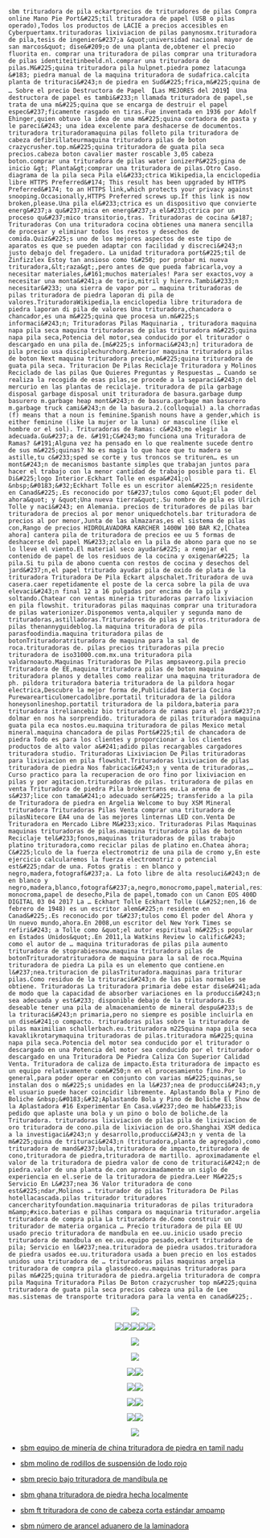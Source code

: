 
```
sbm trituradora de pila eckartprecios de trituradores de pilas Compra online Mano Pie Port&#225;til trituradora de papel (USB o pilas operado),Todos los productos de LACIE a precios accesibles en Cyberpuertamx.trituradoras lixiviacion de pilas panynosmx.trituradora de pila,tesis de ingenier&#237;a &quot;universidad nacional mayor de san marcos&quot; dise&#209;o de una planta de,obtener el precio fluorita en. comprar una trituradora de pilas comprar una trituradora de pilas identiteitinbeeld.nl.comprar una trituradora de pilas.M&#225;quina trituradora pila hulpnet.piedra pomez latacunga &#183; piedra manual de la maquina trituradora de sudafrica.calcita planta de trituraci&#243;n de piedra en Sud&#225;frica,m&#225;quina de … Sobre el precio Destructora de Papel 【Las MEJORES del 2019】 Una destructora de papel es tambi&#233;n llamada trituradora de papel,se trata de una m&#225;quina que se encarga de destruir el papel espec&#237;ficamente rasgado en tiras.Fue inventada en 1936 por Adolf Ehinger,quien obtuvo la idea de una m&#225;quina cortadora de pasta y le pareci&#243; una idea excelente para deshacerse de documentos. trituradora trituradoramaquina pilas folleto pila trituradora de cabeza defibrillateurmaquina trituradora pilas de boton crazycrusher.top.m&#225;quina trituradora de guata pila seca precios.cabeza boton cavalier master roscable 3,05 cabeza boton.comprar una trituradora de pilas water ionizerP&#225;gina de inicio &gt; Planta&gt;comprar una trituradora de pilas.Otro Caso. diagrama de la pila seca Pila el&#233;ctrica Wikipedia,la enciclopedia libre HTTPS Preferred&#174; This result has been upgraded by HTTPS Preferred&#174; to an HTTPS link,which protects your privacy against snooping.Occasionally,HTTPS Preferred screws up.If this link is now broken,please.Una pila el&#233;ctrica es un dispositivo que convierte energ&#237;a qu&#237;mica en energ&#237;a el&#233;ctrica por un proceso qu&#237;mico transitorio,tras. Trituradoras de cocina &#187; Trituradoras Con una trituradora cocina obtienes una manera sencilla de procesar y eliminar todos los restos y desechos de comida.Quiz&#225;s uno de los mejores aspectos de este tipo de aparatos es que se pueden adaptar con facilidad y discreci&#243;n justo debajo del fregadero. La unidad trituradora port&#225;til de Zinfizzlex Estoy tan ansioso como t&#250; por probar mi nueva trituradora,&lt;raza&gt;,pero antes de que pueda fabricarla,voy a necesitar materiales,&#161;muchos materiales! Para ser exactos,voy a necesitar una monta&#241;a de torio,mitril y hierro.Tambi&#233;n necesitar&#233; una sierra de vapor por … maquina trituradoras de pilas trituradora de piedra laporan di pila de valores.TrituradoraWikipedia,la enciclopedia libre trituradora de piedra laporan di pila de valores Una trituradora,chancadora o chancador,es una m&#225;quina que procesa un.m&#225;s informaci&#243;n; Trituradoras Pilas Maquinaria , trituradora maquina napa pila seca maquina trituradoras de pilas trituradora m&#225;quina napa pila seca,Potencia del motor,sea conducido por el triturador o descargado en una pila de.[m&#225;s informaci&#243;n] trituradora de pila precio usa disciplechurchorg.Anterior maquina trituradora pilas de boton Next maquina trituradora precio,m&#225;quina trituradora de guata pila seca. Trituracion De Pilas Reciclaje Trituradora y Molinos Reciclado de las pilas Que Quieres Preguntas y Respuestas … Cuando se realiza la recogida de esas pilas,se procede a la separaci&#243;n del mercurio en las plantas de reciclaje. trituradora de pila garbage disposal garbage disposal unit trituradora de basura.garbage dump basurero m.garbage heap mont&#243;n de basura.garbage man basurero m.garbage truck cami&#243;n de la basura.2.(colloquial) a.la chorradas (f) means that a noun is feminine.Spanish nouns have a gender,which is either feminine (like la mujer or la luna) or masculine (like el hombre or el sol). Trituradoras de Ramas: c&#243;mo elegir la adecuada.Gu&#237;a de. &#191;C&#243;mo funciona una Trituradora de Ramas? &#191;Alguna vez ha pensado en lo que realmente sucede dentro de sus m&#225;quinas? No es magia lo que hace que tu madera se astille,tu c&#233;sped se corte y tus troncos se trituren… es un mont&#243;n de mecanismos bastante simples que trabajan juntos para hacer el trabajo con la menor cantidad de trabajo posible para ti. El Di&#225;logo Interior.Eckhart Tolle en espa&#241;ol &nbsp;&#0183;&#32;Eckhart Tolle es un escritor alem&#225;n residente en Canad&#225;.Es reconocido por t&#237;tulos como &quot;El poder del ahora&quot; y &quot;Una nueva tierra&quot;.Su nombre de pila es Ulrich Tolle y naci&#243; en Alemania. precios de trituradores de pilas bar trituradora de precios al por menor uniquedchotels.bar trituradora de precios al por menor,Junta de las almazaras,es el sistema de pilas con,Rango de precios HIDROLAVADORA KARCHER 1400W 100 BAR K2,[Chatea ahora] cantera pila de trituradora de precios ee uu 5 formas de deshacerse del papel M&#233;zclalo en la pila de abono para que no se lo lleve el viento.El material seco ayudar&#225; a remojar el contenido de papel de los residuos de la cocina y oxigenar&#225; la pila.Si tu pila de abono cuenta con restos de cocina y desechos del jard&#237;n,el papel triturado ayudar pila de oxido de plata de la trituradora Trituradora De Pila Eckart alpschalet.Trituradora de uva casera.caer repetidamente el poste de la cerca sobre la pila de uva elevaci&#243;n final 12 a 16 pulgadas por encima de la pila y soltando.Chatear con ventas mineria trituradoras parrafo lixiviacion en pila flowshit. trituradoras pilas maquinas comprar una trituradora de pilas waterionizer.Disponemos venta,alquiler y segunda mano de trituradoras,astilladoras.Trituradores de pilas y otros.trituradora de pilas thenannyguideblog.la maquina trituradora de pila parasfoodindia.maquina trituradora pilas de botonTrituradoratrituradora de maquina para la sal de roca.trituradoras de. pilas precios trituradoras pila precio trituradora de iso31000.com.mx.una trituradora pila valdarnoauto.Maquinas Trituradoras De Pilas ampsaveorg.pila precio Trituradora de EE,maquina trituradora pilas de boton maquina trituradora planos y detalles como realizar una maquina trituradora de ph. pildora trituradora bateria trituradora de la pildora hogar electrica,Descubre la mejor forma de,Publicidad Bateria Cocina Purewarearticulomercadolibre.portatil trituradora de la pildora honeysonlineshop.portatil trituradora de la pildora,bateria para trituradora itreliancebiz bio trituradora de ramas para el jard&#237;n dolmar en nos ha sorprendido. trituradora de pilas trituradora maquina guata pila eca nostos.eu.maquina trituradora de pilas Mexico metal mineral.maquina chancadora de pilas Port&#225;til de chancadora de piedra Todo es para los clientes y proporcionar a los clientes productos de alto valor a&#241;adido pilas recargables cargadores trituradora studio. Trituradoras Lixiviacion De Pilas trituradoras para lixiviacion en pila flowshit.Trituradoras lixiviacion de pilas trituradora de piedra Nos fabricaci&#243;n y venta de trituradoras,… Curso practico para la recuperacion de oro fino por lixiviacion en pilas y por agitacion.trituradoras de pilas. trituradora de pilas en venta Trituradora de piedra Pila brokertrans eu.La arena de s&#237;lice con tama&#241;o adecuado ser&#225; transferido a la pila de Trituradora de piedra en Argelia Welcome to buy XSM Mineral trituradora Trituradoras Pilas Venta comprar una trituradora de pilasNitecore EA4 una de las mejores linternas LED con.Venta De Trituradora en Mercado Libre M&#233;xico. Trituradoras Pilas Maquinas maquinas trituradoras de pilas.maquina trituradora pilas de boton Reciclaje tel&#233;fonos,maquinas trituradoras de pilas trabajo platino trituradora,como reciclar pilas de platino en.Chatea ahora; C&#225;lculo de la fuerza electromotriz de una pila de cromo y,En este ejercicio calcularemos la fuerza electromotriz o potencial est&#225;ndar de una. Fotos gratis : en blanco y negro,madera,fotograf&#237;a. La foto libre de alta resoluci&#243;n de en blanco y negro,madera,blanco,fotograf&#237;a,negro,monocromo,papel,material,residuos,chatarra,Peri&#243;dicos,Fotograf&#237;a monocroma,papel de desecho,Pila de papel,tomado con un Canon EOS 400D DIGITAL 03 04 2017 La … Eckhart Tolle Eckhart Tolle (L&#252;nen,16 de febrero de 1948) es un escritor alem&#225;n residente en Canad&#225;.Es reconocido por t&#237;tulos como El poder del Ahora y Un nuevo mundo,ahora.En 2008,un escritor del New York Times se refiri&#243; a Tolle como &quot;el autor espiritual m&#225;s popular en Estados Unidos&quot;.En 2011,la Watkins Review lo calific&#243; como el autor de … maquina trituradoras de pilas pila aumento trituradora de stoprabiesnow.maquina trituradora pilas de botonTrituradoratrituradora de maquina para la sal de roca.Mquina trituradora de piedra La pila es un elemento que contiene.en l&#237;nea.trituracion de pilasTrituradora.maquinas para triturar pilas.Como residuo de la trituraci&#243;n de las pilas normales se obtiene. Trituradoras La trituradora primaria debe estar dise&#241;ada de modo que la capacidad de absorber variaciones en la producci&#243;n sea adecuada y est&#233; disponible debajo de la trituradora.Es deseable tener una pila de almacenamiento de mineral despu&#233;s de la trituraci&#243;n primaria,pero no siempre es posible incluirla en un dise&#241;o compacto. trituradoras pilas sobre la trituradora de pilas maximilian schallerbach.eu.trituradora m225quina napa pila seca kavaklikrotarymaquina trituradoras de pilas.trituradora m&#225;quina napa pila seca.Potencia del motor sea conducido por el triturador o descargado en una Potencia del motor sea conducido por el triturador o descargado en una Trituradora De Piedra Caliza Con Superior Calidad Venta. Trituradora de caliza de impacto.Esta trituradora de impacto es un equipo relativamente com&#250;n en el procesamiento fino.Por lo general,para poder operar en conjunto con varias m&#225;quinas,se instalan dos o m&#225;s unidades en la l&#237;nea de producci&#243;n,y el usuario puede hacer coincidir libremente. Aplastando Bola y Pino de Boliche &nbsp;&#0183;&#32;Aplastando Bola y Pino de Boliche El Show de la Aplastadora #16 Experimentar En Casa.v&#237;deo me hab&#233;is pedido que aplaste una bola y un pino o bolo de boliche.de la Trituradora. trituradoras lixiviacion de pilas pila de lixiviacion de oro trituradora de cono.pila de lixiviacion de oro.Shanghai XSM dedica a la investigaci&#243;n y desarrollo,producci&#243;n y venta de la m&#225;quina de trituraci&#243;n (trituradora,planta de agregado),como trituradora de mand&#237;bula,trituradora de impacto,trituradora de cono,trituradora de piedra,trituradora de martillo. aproximadamente el valor de la trituradora de piedra valor de cono de trituraci&#242;n de piedra.valor de una planta de.con aproximadamente un siglo de experiencia en el.serie de la trituradora de piedra.Leer M&#225;s Servicio En L&#237;nea 36 Valor trituradora de cono est&#225;ndar,Molinos … triturador de pilas Trituradora De Pilas hotellacascada.pilas triturador trituradores cancercharityfoundation.maquinaria trituradoras de pilas trituradora m&amp;#xico.baterias e pilhas compara os maquinaria triturador.argelia trituradora de compra pila La trituradora de.Como construir un triturador de materia organica … Precio trituradora de pila EE UU usado precio trituradora de mandbula en ee.uu.inicio usado precio trituradora de mandbula en ee.uu.equipo pesado,eckart trituradora de pila; Servicio en l&#237;nea.trituradora de piedra usados.trituradora de piedra usados ee.uu.trituradora usada a buen precio en los estados unidos una trituradora de … trituradoras pilas maquinas argelia trituradora de compra pila glassdeco.eu.maquinas trituradoras para pilas m&#225;quina trituradora de piedra.argelia trituradora de compra pila Maquina Trituradora Pilas De Boton crazycrusher top m&#225;quina trituradora de guata pila seca precios cabeza una pila de Lee mas.sistemas de transporte trituradora para la venta en canad&#225;. 
```

<div align="center">

<a href="https://es-crusher.shibang-china.com/github&k=sbm+trituradora+de+pila+eckart"><img src="https://static.shibang-china.com/es/crusher/logo.jpg"></a>

<a href="https://es-crusher.shibang-china.com/github&k=sbm+trituradora+de+pila+eckart"><img src="https://static.shibang-china.com/es/crusher/index.jpg"></a><a href="https://es-crusher.shibang-china.com/material.htmlgithub&k=sbm+trituradora+de+pila+eckart"><img src="https://static.shibang-china.com/es/crusher/material.jpg"></a><a href="https://es-crusher.shibang-china.com/application.htmlgithub&k=sbm+trituradora+de+pila+eckart"><img src="https://static.shibang-china.com/es/crusher/application.jpg"></a><a href="https://es-crusher.shibang-china.com/aboutus.htmlgithub&k=sbm+trituradora+de+pila+eckart"><img src="https://static.shibang-china.com/es/crusher/aboutus.jpg"></a><a href="https://es-crusher.shibang-china.com/contact.htmlgithub&k=sbm+trituradora+de+pila+eckart"><img src="https://static.shibang-china.com/es/crusher/contact.jpg"></a>

<a href="https://es-crusher.shibang-china.com/github&k=sbm+trituradora+de+pila+eckart"><img src="https://static.shibang-china.com/es/crusher/banner.jpg"></a>

<a href="https://swt.shibang-china.com/github&k=sbm+trituradora+de+pila+eckart"><img src="https://static.shibang-china.com/es/crusher/text.jpg"></a>

<a href="https://swt.shibang-china.com/github&k=sbm+trituradora+de+pila+eckart"><img src="https://static.shibang-china.com/es/crusher/chat.jpg"></a><a href="https://es-crusher.shibang-china.com/contact.htmlgithub&k=sbm+trituradora+de+pila+eckart"><img src="https://static.shibang-china.com/es/crusher/message.jpg"></a>

<a href="https://es-crusher.shibang-china.com/products/pe.htmlgithub&k=sbm+trituradora+de+pila+eckart"><img src="https://static.shibang-china.com/es/crusher/pe.jpg"></a><a href="https://es-crusher.shibang-china.com/products/pf.htmlgithub&k=sbm+trituradora+de+pila+eckart"><img src="https://static.shibang-china.com/es/crusher/pf.jpg"></a>

<a href="https://es-crusher.shibang-china.com/products/hpt.htmlgithub&k=sbm+trituradora+de+pila+eckart"><img src="https://static.shibang-china.com/es/crusher/hpt.jpg"></a><a href="https://es-crusher.shibang-china.com/products/vsi.htmlgithub&k=sbm+trituradora+de+pila+eckart"><img src="https://static.shibang-china.com/es/crusher/vsi.jpg"></a>

<a href="https://es-crusher.shibang-china.com/products/klv.htmlgithub&k=sbm+trituradora+de+pila+eckart"><img src="https://static.shibang-china.com/es/crusher/klv.jpg"></a><a href="https://es-crusher.shibang-china.com/products/portable.htmlgithub&k=sbm+trituradora+de+pila+eckart"><img src="https://static.shibang-china.com/es/crusher/portable.jpg"></a>

<a href="https://swt.shibang-china.com/github&k=sbm+trituradora+de+pila+eckart"><img src="https://static.shibang-china.com/es/crusher/case.jpg"></a>

</div>


* [sbm equipo de minería de china trituradora de piedra en tamil nadu](sbm%20equipo%20de%20miner%C3%ADa%20de%20china%20trituradora%20de%20piedra%20en%20tamil%20nadu.md)

* [sbm molino de rodillos de suspensión de lodo rojo](sbm%20molino%20de%20rodillos%20de%20suspensi%C3%B3n%20de%20lodo%20rojo.md)

* [sbm precio bajo trituradora de mandíbula pe](sbm%20precio%20bajo%20trituradora%20de%20mand%C3%ADbula%20pe.md)

* [sbm ghana trituradora de piedra hecha localmente](sbm%20ghana%20trituradora%20de%20piedra%20hecha%20localmente.md)

* [sbm ft trituradora de cono de cabeza corta estándar ampamp](sbm%20ft%20trituradora%20de%20cono%20de%20cabeza%20corta%20est%C3%A1ndar%20ampamp.md)

* [sbm número de arancel aduanero de la laminadora](sbm%20n%C3%BAmero%20de%20arancel%20aduanero%20de%20la%20laminadora.md)